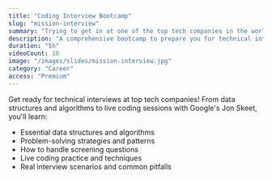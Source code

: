 ```yaml
---
title: "Coding Interview Bootcamp"
slug: "mission-interview"
summary: "Trying to get in at one of the top tech companies in the world? If so, I have 5 hours of video for you, spread over 18 lessons. You'll learn the strategies and techniques your peers use to get in and get paid a lot of money."
description: "A comprehensive bootcamp to prepare you for technical interviews at top tech companies, featuring practice sessions with Jon Skeet from Google."
duration: "5h"
videoCount: 18
image: "/images/slides/mission-interview.jpg"
category: "Career"
access: "Premium"
---
```


Get ready for technical interviews at top tech companies! From data structures and algorithms to live coding sessions with Google's Jon Skeet, you'll learn:

- Essential data structures and algorithms
- Problem-solving strategies and patterns
- How to handle screening questions
- Live coding practice and techniques
- Real interview scenarios and common pitfalls
